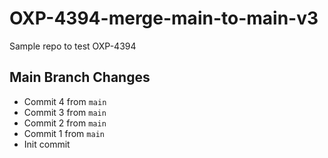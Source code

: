 # OXP-4394-merge-main-to-main-v3
Sample repo to test OXP-4394

## Main Branch Changes
- Commit 4 from `main`
- Commit 3 from `main`
- Commit 2 from `main`
- Commit 1 from `main`
- Init commit
